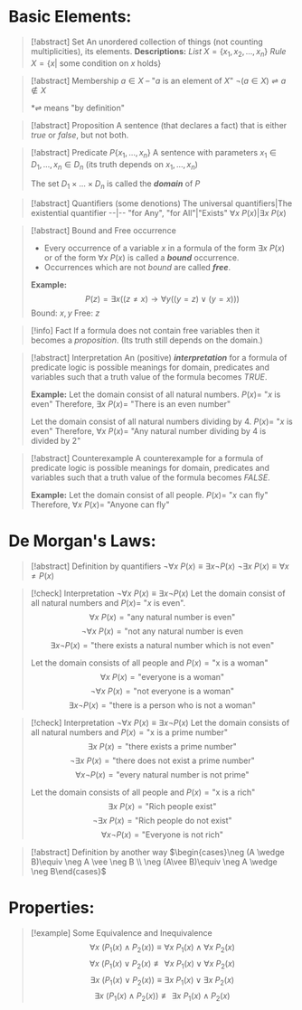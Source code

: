 # Basic Elements:

> [!abstract] Set
> An unordered  collection of things (not counting multiplicities), its elements.
> **Descriptions:**
> *List* $X = \{x_{1},x_{2},...,x_{n}\}$
> *Rule* $X= \{x|$ some condition on $x$ holds$\}$

> [!abstract] Membership
> $a\in X$ – "$a$ is an element of $X$"
> $\neg(a\in X)\rightleftharpoons a \notin X$
> 
> *$\rightleftharpoons$ means "by definition" 

>[!abstract] Proposition
>A sentence (that declares a fact) that is either *true* or *false*, but not both.

>[!abstract] Predicate $P\{x_1,...,x_{n}\}$
>A sentence with parameters $x_{1} \in D_{1},...,x_{n}\in D_{n}$ (its truth depends on $x_1,...,x_n$)
>
>The set $D_{1}\times ... \times D_{n}$ is called the ***domain*** of $P$

>[!abstract] Quantifiers (some denotions)
>The universal quantifiers|The existential quantifier
>--|--
>"for Any", "for All"|"Exists" 
>$\forall x\ P(x)$|$\exists x \ P(x)$

>[!abstract] Bound and Free occurrence
>- Every occurrence of a variable $x$ in a formula of the form $\exists x \ P(x)$ or of the form $\forall x \ P(x)$ is called a ***bound*** occurrence.
>- Occurrences which are not *bound* are called ***free***.  
>  
>  **Example:**
>  $$P(z)=\exists x ((z\neq x)\rightarrow \forall y((y=z)\vee (y=x)))$$ 
>  Bound: $x,y$
>  Free: $z$

>[!info] Fact
>If a formula does not contain free variables then it becomes a *proposition*. (Its truth still depends on the domain.)

> [!abstract] Interpretation
> An (positive) ***interpretation*** for a formula of predicate logic is possible meanings for domain, predicates and variables such that a truth value of the formula becomes *TRUE*.
> 
> **Example:**
> Let the domain consist of all natural numbers.
> $P(x)=$ "$x$ is even"
> Therefore, $\exists x \ P(x) =$ "There is an even number"  
> 
> Let the domain consist of all natural numbers dividing by 4.
> $P(x) =$ "$x$ is even"
> Therefore, $\forall x\ P(x) =$ "Any natural number dividing by 4 is divided by 2"
> 

>[!abstract] Counterexample
>A counterexample for a formula of predicate logic is possible meanings for domain, predicates and variables such that a truth value of the formula becomes *FALSE*.
>
>**Example:**
>Let the domain consist of all people.
>$P(x) =$ "$x$ can fly"
>Therefore, $\forall x \ P(x) =$ "Anyone can fly"

# De Morgan's Laws:

>[!abstract] Definition by quantifiers
>$\neg \forall x \ P(x)\equiv \exists x \neg P(x)$
>$\neg \exists x \ P(x) \equiv \forall x \neq P(x)$

>[!check]  Interpretation $\neg \forall x \ P(x)\equiv\exists x \neg P(x)$
>Let the domain consist of all natural numbers and $P(x) =$ "$x$ is even".
>$$\forall x\ P(x) = \text{"any natural number is even"}$$ 
>$$\neg \forall x \ P(x) = \text{"not any natural number is even}$$
>$$\exists x \neg P(x) = \text{"there exists a natural number which is not even"}$$
>
>Let the domain consists of all people and $P(x)=\text{"x is a woman"}$
>$$\forall x \ P(x)=\text{"everyone is a woman"}$$
>$$\neg \forall x \ P(x)=\text{"not everyone is a woman"}$$
>$$\exists x \neg P(x)=\text{"there is a person who is not a woman"}$$

>[!check] Interpretation $\neg \forall x \ P(x)\equiv \exists x \neg P(x)$
>Let the domain consists of all natural numbers and $P(x) = \text{"x is a prime number"}$
>$$\exists x\ P(x)=\text{"there exists a prime number"}$$
>$$\neg \exists x \ P(x)=\text{"there does not exist a prime number"}$$
>$$\forall x \neg P(x) = \text{"every natural number is not prime"}$$
>
>Let the domain consists of all people and $P(x)=\text{"x is a rich"}$
>$$\exists x \ P(x)=\text{"Rich people exist"}$$
>$$\neg \exists x \ P(x)=\text{"Rich people do not exist"}$$
>$$\forall x \neg P(x)=\text{"Everyone is not rich"}$$

> [!abstract] Definition by another way
> $\begin{cases}\neg (A \wedge B)\equiv \neg A \vee \neg B  \\
 \neg (A\vee B)\equiv \neg A \wedge \neg B\end{cases}$

# Properties:
> [!example] Some Equivalence and Inequivalence
> $$\forall x\ (P_{1}(x)\wedge P_{2}(x)) \equiv \forall x \ P_{1}(x) \wedge \forall x \ P_{2}(x)$$
> $$\forall x \ (P_{1}(x)\vee P_{2}(x)\not\equiv \forall x \ P_{1}(x) \vee \forall x \ P_{2}(x)$$
> $$\exists x \ (P_{1}(x)\vee P_{2}(x))\equiv \exists x \ P_{1}(x) \vee \exists x \ P_{2}(x)$$
> $$\exists x \ (P_{1}(x)\wedge P_{2}(x))\not\equiv \exists x\ P_{1}(x)\wedge P_{2}(x)$$